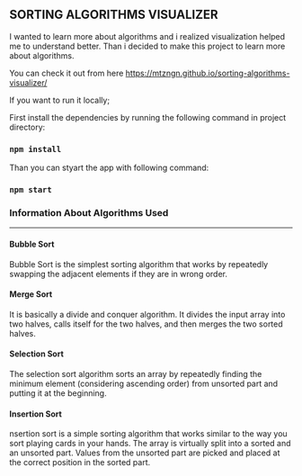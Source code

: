 ## SORTING ALGORITHMS VISUALIZER
I wanted to learn more about algorithms and i realized visualization helped me to understand better.
Than i decided to make this project to learn more about algorithms.

You can check it out from here https://mtzngn.github.io/sorting-algorithms-visualizer/

If you want to run it locally;

First install the dependencies by running the following command in project directory:
### `npm install`
Than you can styart the app with following command:
### `npm start`


### Information About Algorithms Used
***
#### Bubble Sort
Bubble Sort is the simplest sorting algorithm that works by repeatedly swapping the adjacent elements if they are in wrong order.
#### Merge Sort
It is basically a divide and conquer algorithm.  It divides the input array into two halves, calls itself for the two halves, and then merges the two sorted halves.
#### Selection Sort
The selection sort algorithm sorts an array by repeatedly finding the minimum element (considering ascending order) from unsorted part and putting it at the beginning.
#### Insertion Sort
nsertion sort is a simple sorting algorithm that works similar to the way you sort playing cards in your hands. The array is virtually split into a sorted and an unsorted part. Values from the unsorted part are picked and placed at the correct position in the sorted part.
